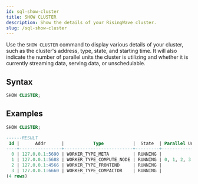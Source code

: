 ```yaml
---
id: sql-show-cluster
title: SHOW CLUSTER
description: Show the details of your RisingWave cluster.
slug: /sql-show-cluster
---
```

<head>
  <link rel="canonical" href="https://docs.risingwave.com/docs/current/sql-show-cluster/" />
</head>

Use the `SHOW CLUSTER` command to display various details of your cluster, such as the cluster's address, type, state, and starting time. It will also indicate the number of parallel units the cluster is utilizing and whether it is currently streaming data, serving data, or unschedulable.

## Syntax

```sql
SHOW CLUSTER;
```

## Examples

```sql
SHOW CLUSTER;

------RESULT
 Id |      Addr      |           Type           |  State  | Parallel Units | Is Streaming | Is Serving | Is Unschedulable |        Started At
----+----------------+--------------------------+---------+----------------+--------------+------------+------------------+---------------------------
  0 | 127.0.0.1:5690 | WORKER_TYPE_META         | RUNNING |                |              |            |                  | 2024-05-07 07:57:18+00:00
  1 | 127.0.0.1:5688 | WORKER_TYPE_COMPUTE_NODE | RUNNING | 0, 1, 2, 3     | t            | t          | f                | 2024-05-07 07:57:21+00:00
  2 | 127.0.0.1:4566 | WORKER_TYPE_FRONTEND     | RUNNING |                |              |            |                  | 2024-05-07 07:57:24+00:00
  3 | 127.0.0.1:6660 | WORKER_TYPE_COMPACTOR    | RUNNING |                |              |            |                  | 2024-05-07 07:57:24+00:00
(4 rows)
```

